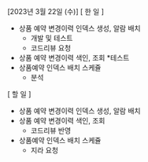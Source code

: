 [2023년 3월 22일 (수)]
[ 한 일 ]
 * 상품 예약 변경이력 인덱스 생성, 알람 배치
	* 개발 및 테스트
	* 코드리뷰 요청
 *  상품 예약 변경이력 색인, 조회
	*테스트
 * 상품예약 인덱스 배치 스케쥴
	* 분석

[ 할 일 ]
 * 상품 예약 변경이력 인덱스 생성, 알람 배치 
 *  상품 예약 변경이력 색인, 조회
	* 코드리뷰 반영
* 상품예약 인덱스 배치 스케쥴
	* 지라 요청

